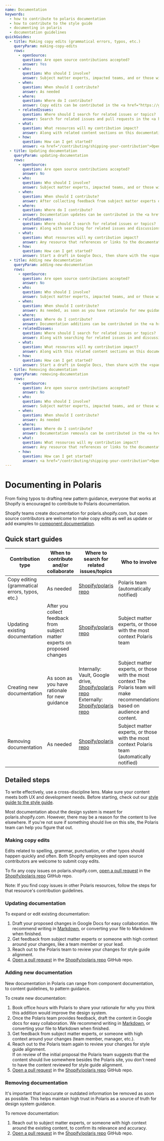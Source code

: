 ```yaml
---
name: Documentation
keywords:
  - how to contribute to polaris documentation
  - how to contribute to the style guide
  - documenting in polaris
  - documentation guidelines
quickGuides:
  - title: Making copy edits (grammatical errors, typos, etc.)
    queryParam: making-copy-edits
    rows:
      - openSource:
        question: Are open source contributions accepted?
        answer: Yes
      - who:
        question: Who should I involve?
        answer: Subject matter experts, impacted teams, and or those with the most context on the Polaris team.
      - when:
        question: When should I contribute?
        answer: As needed
      - where:
        question: Where do I contribute?
        answer: Copy edits can be contributed in the <a href="https://github.com/Shopify/polaris">Shopify/polaris</a> GitHub repo. Copy edits should also be contributed in Figma if relevant.
      - relatedIssues:
        question: Where should I search for related issues or topics?
        answer: Search for related issues and pull requests in the <a href="https://github.com/Shopify/polaris">Shopify/polaris</a> GitHub repo.
      - what:
        question: What resources will my contribution impact?
        answer: Along with related content sections on this documentation site, your contribution may impact the Figma UI Kit and component examples.
      - how:
        question: How can I get started?
        answer: <a href="/contributing/shipping-your-contribution">Open a pull request</a> in the <a href="https://github.com/Shopify/polaris">Shopify/polaris</a> GitHub repo
  - title: Updating documentation
    queryParam: updating-documentation
    rows:
      - openSource:
        question: Are open source contributions accepted?
        answer: No
      - who:
        question: Who should I involve?
        answer: Subject matter experts, impacted teams, and or those with the most context on the Polaris team.
      - when:
        question: When should I contribute?
        answer: After collecting feedback from subject matter experts on the changes you're proposing.
      - where:
        question: Where do I contribute?
        answer: Documentation updates can be contributed in the <a href="https://github.com/Shopify/polaris">Shopify/polaris</a> GitHub repo. Updates should also be contributed in Figma if relevant.
      - relatedIssues:
        question: Where should I search for related issues or topics?
        answer: Along with searching for related issues and discussions in the <a href="https://github.com/Shopify/polaris">Shopify/polaris</a> GitHub repo, you should search in Shopify's internal wiki and Google Drive.
      - what:
        question: What resources will my contribution impact?
        answer: Any resource that references or links to the documentation being updated.
      - how:
        question: How can I get started?
        answer: Start a draft in Google Docs, then share with the <span>#polaris</span> team in Slack.
  - title: Adding new documentation
    queryParam: adding-new-documentation
    rows:
      - openSource:
        question: Are open source contributions accepted?
        answer: No
      - who:
        question: Who should I involve?
        answer: Subject matter experts, impacted teams, and or those with the most context on the Polaris team.
      - when:
        question: When should I contribute?
        answer: As needed, as soon as you have rationale for new guidance.
      - where:
        question: Where do I contribute?
        answer: Documentation additions can be contributed in the <a href="https://github.com/Shopify/polaris">Shopify/polaris</a> GitHub repo. Additions should also be contributed in Figma if relevant.
      - relatedIssues:
        question: Where should I search for related issues or topics?
        answer: Along with searching for related issues in and discussions in the <a href="https://github.com/Shopify/polaris">Shopify/polaris</a> GitHub repo, you should search in Shopify's internal wiki and Google Drive.
      - what:
        question: What resources will my contribution impact?
        answer: Along with this related content sections on this documentation site, your contribution may impact Shopify's internal wiki and related content in the Figma UI Kit.
      - how:
        question: How can I get started?
        answer: Start a draft in Google Docs, then share with the <span>#polaris</span> team in Slack.
  - title: Removing documentation
    queryParam: removing-documentation
    rows:
      - openSource:
        question: Are open source contributions accepted?
        answer: No
      - who:
        question: Who should I involve?
        answer: Subject matter experts, impacted teams, and or those with the most context on the Polaris team.
      - when:
        question: When should I contribute?
        answer: As needed
      - where:
        question: Where do I contribute?
        answer: Documentation removals can be contributed in the <a href="https://github.com/Shopify/polaris">Shopify/polaris</a> GitHub repo. Removals should also be contributed in Figma if relevant.
      - what:
        question: What resources will my contribution impact?
        answer: Any resource that references or links to the documentation being removed.
      - how:
        question: How can I get started?
        answer: <a href="/contributing/shipping-your-contribution">Open a pull request</a> in the <a href="https://github.com/Shopify/polaris">Shopify/polaris</a> GitHub repo
---
```


# Documenting in Polaris

From fixing typos to drafting new pattern guidance, everyone that works at Shopify is encouraged to contribute to Polaris documentation.

Shopify teams create documentation for polaris.shopify.com, but open source contributors are welcome to make copy edits as well as update or add examples to [component documentation](/contributing/components).

## Quick start guides

<!-- prettier-ignore -->
| Contribution type | When to contribute and/or collaborate | Where to search for related issues/topics | Who to involve | Resources potentially impacted  | How to get started |
|---|---|---|---|---|---|
| Copy editing (grammatical errors, typos, etc.) | As needed | [Shopify/polaris repo](https://github.com/Shopify/polaris) | Polaris team (automatically notified) | Related content sections of this site | Submit PR in @polaris repo  (see detailed steps below) |
| Updating existing documentation | After you collect feedback from subject matter experts on proposed changes | [Shopify/polaris repo](https://github.com/Shopify/polaris) | Subject matter experts, or those with the most context Polaris team | Related content sections Polaris UI Kit [Shopify/polaris repo](https://github.com/Shopify/polaris) Vault (Shopify’s internal wiki) | Start draft in Google docs, then share with Polaris team. |
| Creating new documentation | As soon as you have rationale for new guidance | Internally: Vault, Google drive, [Shopify/polaris repo](https://github.com/Shopify/polaris)  Externally: [Shopify/polaris repo](https://github.com/Shopify/polaris)  | Subject matter experts, or those with the most context The Polaris team will make recommendations based on audience and content.  | Related content sections Polaris UI Kit [Shopify/polaris repo](https://github.com/Shopify/polaris) Vault |  Start draft in Google docs, then share with Polaris team. |
| Removing documentation | As needed | [Shopify/polaris repo](https://github.com/Shopify/polaris) | Subject matter experts, or those with the most context Polaris team (automatically notified) | Anywhere the documentation is referenced, linked, or copied | Submit PR in [Shopify/polaris repo](https://github.com/Shopify/polaris) |

## Detailed steps

To write effectively, use a cross-discipline lens. Make sure your content meets both UX and development needs. Before starting, check out our [style guide to the style guide](https://docs.google.com/document/d/1zVDsHIWhoir2svRjdtSdRbD_ruTz3K1nAJcQLGPVQwM/edit#heading=h.ni67tdntu9cr).

Most documentation about the design system is meant for polaris.shopify.com. However, there may be a reason for the content to live elsewhere. If you're not sure if something should live on this site, the Polaris team can help you figure that out.

### Making copy edits

Edits related to spelling, grammar, punctuation, or other typos should happen quickly and often. Both Shopify employees and open source contributors are welcome to submit copy edits.

To fix any copy issues on polaris.shopify.com, [open a pull request](/contributing/shipping-your-contribution#open-your-first-pr) in the [Shopify/polaris repo](https://github.com/Shopify/polaris) GitHub repo.

Note: If you find copy issues in other Polaris resources, follow the steps for that resource's contribution guidelines.

### Updating documentation

To expand or edit existing documentation:

1. Draft your proposed changes in Google Docs for easy collaboration. We recommend writing in [Markdown](https://www.markdownguide.org/cheat-sheet/), or converting your file to Markdown when finished.
2. Get feedback from subject matter experts or someone with high context around your changes, like a team member or your lead.
3. Reach out to the Polaris team to review your changes for style guide alignment.
4. [Open a pull request](/contributing/shipping-your-contribution#open-your-first-pr) in the [Shopify/polaris repo](https://github.com/Shopify/polaris) GitHub repo.

### Adding new documentation

New documentation in Polaris can range from component documentation, to content guidelines, to pattern guidance.

To create new documentation:

1. Book office hours with Polaris to share your rationale for why you think this addition would improve the design system.
2. Once the Polaris team provides feedback, draft the content in Google docs for easy collaboration. We recommend writing in [Markdown](https://www.markdownguide.org/cheat-sheet/), or converting your file to Markdown when finished.
3. Get feedback from subject matter experts, or someone with high context around your changes (team member, manager, etc.).
4. Reach out to the Polaris team again to review your changes for style guide alignment.
   <br /> If on review of the initial proposal the Polaris team suggests that the content should live somewhere besides the Polaris site, you don't need to have the content reviewed for style guide alignment.
5. [Open a pull request](/contributing/shipping-your-contribution#open-your-first-pr) in the [Shopify/polaris repo](https://github.com/Shopify/polaris) GitHub repo.

### Removing documentation

It's important that inaccurate or outdated information be removed as soon as possible. This helps maintain high trust in Polaris as a source of truth for design system guidance.

To remove documentation:

1. Reach out to subject matter experts, or someone with high context around the existing content, to confirm its relevance and accuracy.
2. [Open a pull request](/contributing/shipping-your-contribution#open-your-first-pr) in the [Shopify/polaris repo](https://github.com/Shopify/polaris) GitHub repo.
